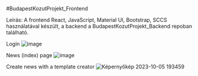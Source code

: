#BudapestKozutProjekt_Frontend

Leírás:
A frontend React, JavaScript, Material UI, Bootstrap, SCCS használatával készült, a backend a BudapestKozutProjekt_Backend repoban található.

Login
![image](https://github.com/brownieeedev/BudapestKozutProjekt_Frontend/assets/130675477/5d58c098-594e-4a47-830d-3f2568c6bca1)

News (index) page
![image](https://github.com/brownieeedev/BudapestKozutProjekt_Frontend/assets/130675477/b983a58b-f8a0-46e5-a45d-b4a5847e795f)

Create news with a template creator
![Képernyőkép 2023-10-05 193459](https://github.com/brownieeedev/BudapestKozutProjekt_Frontend/assets/130675477/9b0c47da-0082-413a-aa12-2fa605adb335)
